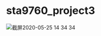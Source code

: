 # sta9760_project3
![截屏2020-05-25 14 34 34](https://user-images.githubusercontent.com/61628788/82836646-e86c9500-9e94-11ea-8c5e-590259a339fc.png)

